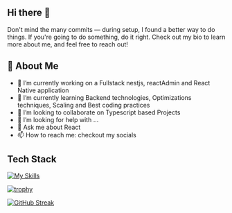 ## Hi there 👋

Don't mind the many commits — during setup, I found a better way to do things. If you're going to do something, do it right. Check out my bio to learn more about me, and feel free to reach out!

## 🚀 About Me
- 🔭 I’m currently working on a Fullstack nestjs, reactAdmin and React Native application
- 🌱 I’m currently learning Backend technologies, Optimizations techniques, Scaling and Best coding practices
- 👯 I’m looking to collaborate on Typescript based Projects
- 🤔 I’m looking for help with ...
- 💬 Ask me about React
- 📫 How to reach me: checkout my socials

## Tech Stack
[![My Skills](https://skillicons.dev/icons?i=react,reactNative,js,ts,nestjs)](https://skillicons.dev)

[![trophy](https://github-profile-trophy.vercel.app/?username=sheltonkertich)](https://github.com/ryo-ma/github-profile-trophy)

[![GitHub Streak](https://github-readme-streak-stats.herokuapp.com/?user=sheltonkertich)](https://git.io/streak-stats)
